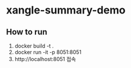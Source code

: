 # xangle-summary-demo

## How to run
1. docker build -t .
2. docker run -it -p 8051:8051
3. http://localhost:8051 접속
